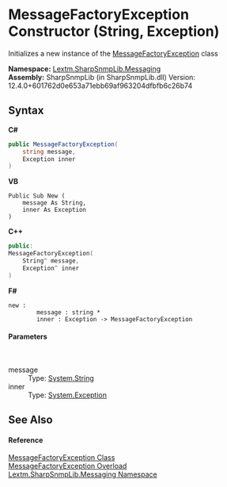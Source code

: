 # MessageFactoryException Constructor (String, Exception)
 

Initializes a new instance of the <a href="T_Lextm_SharpSnmpLib_Messaging_MessageFactoryException">MessageFactoryException</a> class

**Namespace:**&nbsp;<a href="N_Lextm_SharpSnmpLib_Messaging">Lextm.SharpSnmpLib.Messaging</a><br />**Assembly:**&nbsp;SharpSnmpLib (in SharpSnmpLib.dll) Version: 12.4.0+601762d0e653a71ebb69af963204dfbfb6c26b74

## Syntax

**C#**<br />
``` C#
public MessageFactoryException(
	string message,
	Exception inner
)
```

**VB**<br />
``` VB
Public Sub New ( 
	message As String,
	inner As Exception
)
```

**C++**<br />
``` C++
public:
MessageFactoryException(
	String^ message, 
	Exception^ inner
)
```

**F#**<br />
``` F#
new : 
        message : string * 
        inner : Exception -> MessageFactoryException
```


#### Parameters
&nbsp;<dl><dt>message</dt><dd>Type: <a href="https://docs.microsoft.com/dotnet/api/system.string" target="_blank" rel="noopener noreferrer">System.String</a><br /></dd><dt>inner</dt><dd>Type: <a href="https://docs.microsoft.com/dotnet/api/system.exception" target="_blank" rel="noopener noreferrer">System.Exception</a><br /></dd></dl>

## See Also


#### Reference
<a href="T_Lextm_SharpSnmpLib_Messaging_MessageFactoryException">MessageFactoryException Class</a><br /><a href="Overload_Lextm_SharpSnmpLib_Messaging_MessageFactoryException__ctor">MessageFactoryException Overload</a><br /><a href="N_Lextm_SharpSnmpLib_Messaging">Lextm.SharpSnmpLib.Messaging Namespace</a><br />
